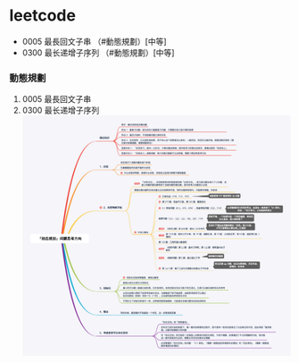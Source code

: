 # leetcode
- 0005 最長回文子串         （#動態規劃）[中等]
- 0300 最长递增子序列        （#動態規劃）[中等]

### 動態規劃 
  1. 0005 最長回文子串
  2. 0300 最长递增子序列
![动态规划](../img/动态规划.png)